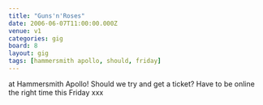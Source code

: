 ```yaml
---
title: "Guns'n'Roses"
date: 2006-06-07T11:00:00.000Z
venue: v1
categories: gig
board: 8
layout: gig
tags: [hammersmith apollo, should, friday]
---
```

at Hammersmith Apollo! Should we try and get a ticket? Have to be online the right time this Friday xxx